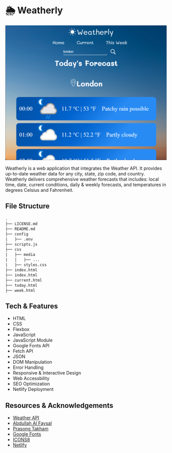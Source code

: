# 🌦️ Weatherly

![a page of the app showing an hourly forecast for the day](css/media/weatherly-page.png)

Weatherly is a web application that integrates the Weather API. It provides up-to-date weather data for any city, state, zip code, and country. Weatherly delivers comprehensive weather forecasts that includes: local time, date, current conditions, daily & weekly forecasts, and temperatures in degrees Celsius and Fahrenheit.

## File Structure
```
.
├── LICENSE.md
├── README.md
├── config
|   ├── .env
├── scripts.js
├── css
|   ├── media
|   |   ├── ...
|   ├── styles.css
├── index.html
├── index.html
├── current.html
├── today.html
├── week.html
```

## Tech & Features
* HTML
* CSS
* Flexbox
* JavaScript
* JavaScript Module
* Google Fonts API
* Fetch API
* JSON
* DOM Manipulation
* Error Handling
* Responsive & Interactive Design
* Web Accessbility
* SEO Optimization
* Netlify Deployment

## Resources & Acknowledgements
* [Weather API](https://www.weatherapi.com/)
* [Abdullah Al Faysal](https://www.vecteezy.com/video/31393582-the-skye-blue-time-lapse-at-countryside
)
* [Prasong Takham](https://www.vecteezy.com/photo/6893351-beautiful-sunset-sky-abstract-background)
* [Google Fonts](https://fonts.google.com/)
* [ICONS8](https://icons8.com/)
* [Netlify](https://www.netlify.com/)
